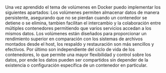 Una vez aprendido el tema de volúmenes en Docker puedo implementar los siguientes apartados:
Los volúmenes permiten almacenar datos de manera persistente, asegurando que no se pierdan cuando un contenedor se detiene o se elimina, tambien facilitan el intercambio y la colaboración entre múltiples contenedores permitiendo que varios servicios accedan a los mismos datos.
Los volúmenes están diseñados para proporcionar un rendimiento superior en comparación con los sistemas de archivos montados desde el host, los respaldo y restauración son más sencillos y efectivos.
Por último son independiente del ciclo de vida de los contenedores, lo que permite una mayor flexibilidad y control sobre los datos, por ende los datos pueden ser compartidos sin depender de la existencia o configuración específica de un contenedor en particular.
